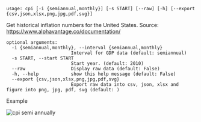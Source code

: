 ```
usage: cpi [-i {semiannual,monthly}] [-s START] [--raw] [-h] [--export {csv,json,xlsx,png,jpg,pdf,svg}]
```

Get historical inflation numbers for the United States. Source: https://www.alphavantage.co/documentation/

```
optional arguments:
  -i {semiannual,monthly}, --interval {semiannual,monthly}
                        Interval for GDP data (default: semiannual)
  -s START, --start START
                        Start year. (default: 2010)
  --raw                 Display raw data (default: False)
  -h, --help            show this help message (default: False)
  --export {csv,json,xlsx,png,jpg,pdf,svg}
                        Export raw data into csv, json, xlsx and figure into png, jpg, pdf, svg (default: )
```

Example

![cpi semi annually](https://user-images.githubusercontent.com/46355364/154036181-e3f51b7b-a90a-4c1e-ada3-a225b0e82a1f.png)
